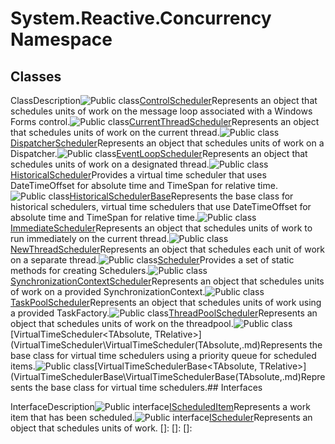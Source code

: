 # System.Reactive.Concurrency Namespace

## Classes

ClassDescription![Public class](images\Hh212009.pubclass(en-us,VS.103).gif "Public class")[ControlScheduler](ControlScheduler\ControlScheduler.md)Represents an object that schedules units of work on the message loop associated with a Windows Forms control.![Public class](images\Hh212009.pubclass(en-us,VS.103).gif "Public class")[CurrentThreadScheduler](CurrentThreadScheduler\CurrentThreadScheduler.md)Represents an object that schedules units of work on the current thread.![Public class](images\Hh212009.pubclass(en-us,VS.103).gif "Public class")[DispatcherScheduler](DispatcherScheduler\DispatcherScheduler.md)Represents an object that schedules units of work on a Dispatcher.![Public class](images\Hh212009.pubclass(en-us,VS.103).gif "Public class")[EventLoopScheduler](EventLoopScheduler\EventLoopScheduler.md)Represents an object that schedules units of work on a designated thread.![Public class](images\Hh212009.pubclass(en-us,VS.103).gif "Public class")[HistoricalScheduler](HistoricalScheduler\HistoricalScheduler.md)Provides a virtual time scheduler that uses DateTimeOffset for absolute time and TimeSpan for relative time.![Public class](images\Hh212009.pubclass(en-us,VS.103).gif "Public class")[HistoricalSchedulerBase](HistoricalSchedulerBase\HistoricalSchedulerBase.md)Represents the base class for historical schedulers, virtual time schedulers that use DateTimeOffset for absolute time and TimeSpan for relative time.![Public class](images\Hh212009.pubclass(en-us,VS.103).gif "Public class")[ImmediateScheduler](ImmediateScheduler\ImmediateScheduler.md)Represents an object that schedules units of work to run immediately on the current thread.![Public class](images\Hh212009.pubclass(en-us,VS.103).gif "Public class")[NewThreadScheduler](NewThreadScheduler\NewThreadScheduler.md)Represents an object that schedules each unit of work on a separate thread.![Public class](images\Hh212009.pubclass(en-us,VS.103).gif "Public class")[Scheduler](Scheduler\Scheduler.md)Provides a set of static methods for creating Schedulers.![Public class](images\Hh212009.pubclass(en-us,VS.103).gif "Public class")[SynchronizationContextScheduler](SynchronizationContextScheduler\SynchronizationContextScheduler.md)Represents an object that schedules units of work on a provided SynchronizationContext.![Public class](images\Hh212009.pubclass(en-us,VS.103).gif "Public class")[TaskPoolScheduler](TaskPoolScheduler\TaskPoolScheduler.md)Represents an object that schedules units of work using a provided TaskFactory.![Public class](images\Hh212009.pubclass(en-us,VS.103).gif "Public class")[ThreadPoolScheduler](ThreadPoolScheduler\ThreadPoolScheduler.md)Represents an object that schedules units of work on the threadpool.![Public class](images\Hh212009.pubclass(en-us,VS.103).gif "Public class")[VirtualTimeScheduler<TAbsolute, TRelative>](VirtualTimeScheduler\VirtualTimeScheduler(TAbsolute,.md)Represents the base class for virtual time schedulers using a priority queue for scheduled items.![Public class](images\Hh212009.pubclass(en-us,VS.103).gif "Public class")[VirtualTimeSchedulerBase<TAbsolute, TRelative>](VirtualTimeSchedulerBase\VirtualTimeSchedulerBase(TAbsolute,.md)Represents the base class for virtual time schedulers.## Interfaces

InterfaceDescription![Public interface](images\Hh212009.pubinterface(en-us,VS.103).gif "Public interface")[IScheduledItem<TAbsolute>](IScheduledItem\IScheduledItem(TAbsolute).md)Represents a work item that has been scheduled.![Public interface](images\Hh212009.pubinterface(en-us,VS.103).gif "Public interface")[IScheduler](IScheduler\IScheduler.md)Represents an object that schedules units of work.
[]: 
[]: 
[]: 